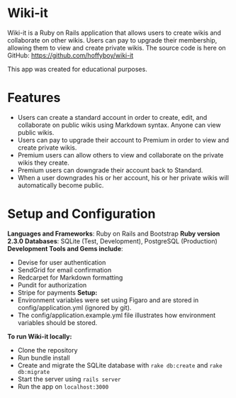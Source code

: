 # Wiki-it
Wiki-it is a Ruby on Rails application that allows users to create wikis and collaborate on other wikis. Users can pay to upgrade their membership, allowing them to view and create private wikis.
The source code is here on GitHub: https://github.com/hoffyboy/wiki-it

This app was created for educational purposes.

# Features
+ Users can create a standard account in order to create, edit, and collaborate on public wikis using Markdown syntax. Anyone can view public wikis.
+ Users can pay to upgrade their account to Premium in order to view and create private wikis.
+ Premium users can allow others to view and collaborate on the private wikis they create.
+ Premium users can downgrade their account back to Standard.
+ When a user downgrades his or her account, his or her private wikis will automatically become public.
# Setup and Configuration
**Languages and Frameworks**: Ruby on Rails and Bootstrap
**Ruby version 2.3.0**
**Databases**: SQLite (Test, Development), PostgreSQL (Production)
**Development Tools and Gems include**:
+ Devise for user authentication
+ SendGrid for email confirmation
+ Redcarpet for Markdown formatting
+ Pundit for authorization
+ Stripe for payments
**Setup:**
+ Environment variables were set using Figaro and are stored in config/application.yml (ignored by git).
+ The config/application.example.yml file illustrates how environment variables should be stored.

**To run Wiki-it locally:**
+ Clone the repository
+ Run bundle install
+ Create and migrate the SQLite database with `rake db:create` and `rake db:migrate`
+ Start the server using `rails server`
+ Run the app on `localhost:3000`
